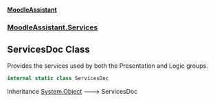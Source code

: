 #### [MoodleAssistant](index.md 'index')
### [MoodleAssistant.Services](MoodleAssistant.Services.md 'MoodleAssistant.Services')

## ServicesDoc Class

Provides the services used by both the Presentation and Logic groups.

```csharp
internal static class ServicesDoc
```

Inheritance [System.Object](https://docs.microsoft.com/en-us/dotnet/api/System.Object 'System.Object') &#129106; ServicesDoc